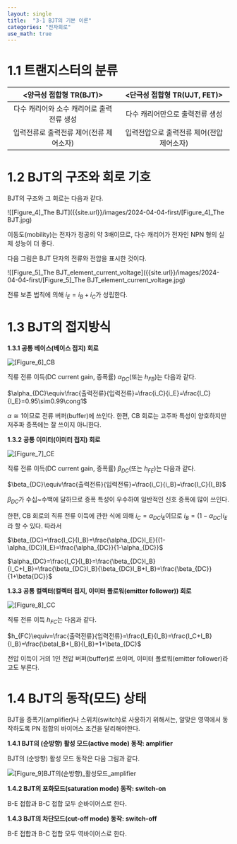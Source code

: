 ```yaml
---
layout: single
title:  "3-1 BJT의 기본 이론"
categories: "전자회로"
use_math: true
---
```


# 1.1 트랜지스터의 분류

|          <양극성 접합형 TR(BJT)>          |       <단극성 접합형 TR(UJT, FET)>        |
| :---------------------------------------: | :---------------------------------------: |
| 다수 캐리어와 소수 캐리어로 출력전류 생성 |      다수 캐리어만으로 출력전류 생성      |
|  입력전류로 출력전류 제어(전류 제어소자)  | 입력전압으로 출력전류 제어(전압 제어소자) |

# 1.2 BJT의 구조와 회로 기호

BJT의 구조와 그 회로는 다음과 같다.

![[Figure_4]_The BJT]({{site.url}}/images/2024-04-04-first/[Figure_4]_The BJT.jpg)

이동도(mobility)는 전자가 정공의 약 3배이므로, 다수 캐리어가 전자인 NPN 형의 실제 성능이 더 좋다.



다음 그림은 BJT 단자의 전류와 전압을 표시한 것이다.

![[Figure_5]_The BJT_element_current_voltage]({{site.url}}/images/2024-04-04-first/[Figure_5]_The BJT_element_current_voltage.jpg)

전류 보존 법칙에 의해 $i_E=i_B+i_C$가 성립한다.



# 1.3 BJT의 접지방식

**1.3.1 공통 베이스(베이스 접지) 회로**

![[Figure_6]_CB]({{site.url}}/images/2024-04-04-first/[Figure_6]_CB.jpg)

직류 전류 이득(DC current gain, 증폭률) $\alpha_{DC}$(또는 $h_{FB}$)는 다음과 같다.

$\alpha_{DC}\equiv\frac{출력전류}{입력전류}=\frac{i_C}{i_E}=\frac{I_C}{I_E}=0.95\sim0.99\cong1$

$\alpha\cong1$이므로 전류 버퍼(buffer)에 쓰인다. 한편, CB 회로는 고주파 특성이 양호하지만 저주파 증폭에는 잘 쓰이지 아니한다.



**1.3.2 공통 이미터(이미터 접지) 회로**

![[Figure_7]_CE]({{site.url}}/images/2024-04-04-first/[Figure_7]_CE.jpg)

직류 전류 이득(DC current gain, 증폭률) $\beta_{DC}$(또는 $h_{FE}$)는 다음과 같다.

$\beta_{DC}\equiv\frac{출력전류}{입력전류}=\frac{i_C}{i_B}=\frac{I_C}{I_B}$

$\beta_{DC}$가 수십~수백에 달하므로 증폭 특성이 우수하여 일반적인 신호 증폭에 많이 쓰인다.

한편, CB 회로의 직류 전류 이득에 관한 식에 의해 $i_C=\alpha_{DC}i_E$이므로 $i_B=(1-\alpha_{DC})i_E$라 할 수 있다. 따라서

$\beta_{DC}=\frac{I_C}{I_B}=\frac{\alpha_{DC}I_E}{(1-\alpha_{DC})I_E}=\frac{\alpha_{DC}}{1-\alpha_{DC}}$

$\alpha_{DC}=\frac{I_C}{I_B}=\frac{\beta_{DC}I_B}{I_C+I_B}=\frac{\beta_{DC}I_B}{\beta_{DC}I_B+I_B}=\frac{\beta_{DC}}{1+\beta{DC}}$



**1.3.3 공통 컬렉터(컬렉터 접지, 이미터 폴로워(emitter follower)) 회로**

![[Figure_8]_CC]({{site.url}}/images/2024-04-04-first/[Figure_8]_CC.jpg)

직류 전류 이득 $h_{FC}$는 다음과 같다.

$h_{FC}\equiv=\frac{출력전류}{입력전류}=\frac{I_E}{I_B}=\frac{I_C+I_B}{I_B}=\frac{\betaI_B+I_B}{I_B}=1+\beta_{DC}$

전압 이득이 거의 1인 전압 버퍼(buffer)로 쓰이며, 이미터 폴로워(emitter follower)라고도 부른다.



# 1.4 BJT의 동작(모드) 상태

BJT을 증폭기(amplifier)나 스위치(switch)로 사용하기 위해서는, 알맞은 영역에서 동작하도록 PN 접합의 바이어스 조건을 달리해야한다.



**1.4.1 BJT의 (순방향) 활성 모드(active mode) 동작: amplifier**

BJT의 (순방향) 활성 모드 동작은 다음 그림과 같다.

![[Figure_9]_BJT의_(순방향)_활성모드_amplifier]({{site.url}}/images/2024-04-04-first/[Figure_9]_BJT의_(순방향)_활성모드_amplifier.jpg)



**1.4.2 BJT의 포화모드(saturation mode) 동작: switch-on**

B-E 접합과 B-C 접합 모두 순바이어스로 한다.



**1.4.3 BJT의 차단모드(cut-off mode) 동작: switch-off**

B-E 접합과 B-C 접합 모두 역바이어스로 한다.

